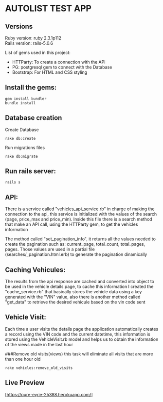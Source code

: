 # AUTOLIST TEST APP

## Versions
Ruby version: ruby 2.3.1p112  
Rails version: rails-5.0.6

List of gems used in this project:
* HTTParty: To create a connection with the API
* PG: postgresql gem to connect with the Database
* Bootstrap: For HTML and CSS styling

## Install the gems:
```
gem install bundler
bundle install
```

## Database creation
Create Database
```
rake db:create
```
Run migrations files
```
rake db:migrate
```

## Run rails server:
```
rails s
```

## API:
There is a service called "vehicles_api_service.rb" in charge of making the connection to the api, this service is initialized with the values of the search (page, price_max and price_min). Inside this file there is a search method that make an API call, using the HTTParty gem, to get the vehicles information  

The method called "set_pagination_info", it returns all the values needed to create the pagination such as: current_page, total_count, total_pages, pages.
Those values are used in a partial file (searches/_pagination.html.erb) to generate the pagination dinamically


## Caching Vehicules:
The results from the api response are cached and converted into object to be used in the vehicle details page, to cache this information I created the "cache_service.rb" that basically stores the vehicle data using a key generated with the "VIN" value, also there is another method called "get_data" to retrieve the desired vehicule
based on the vin code sent

## Vehicle Visit:
Each time a user visits the details page the application automatically creates a record using the VIN code and the current datetime, this information is stored using the VehicleVisit.rb model and helps us to obtain the information of the views made in the last hour  

###Remove old visits(views)
this task will eliminate all visits that are more than one hour old
```
rake vehicles:remove_old_visits
```


## Live Preview
[https://pure-eyrie-25388.herokuapp.com/]

